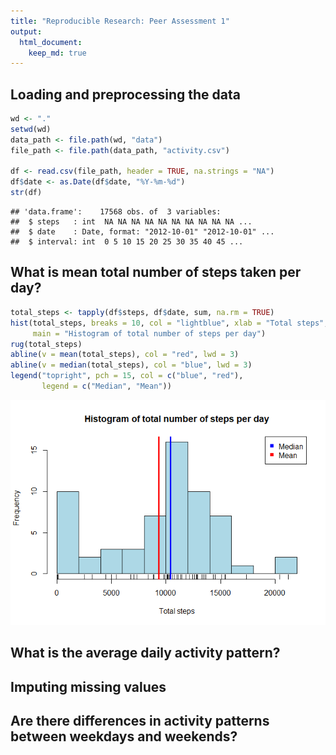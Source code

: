 ```yaml
---
title: "Reproducible Research: Peer Assessment 1"
output: 
  html_document:
    keep_md: true
---
```



## Loading and preprocessing the data

```r
wd <- "."
setwd(wd)
data_path <- file.path(wd, "data")
file_path <- file.path(data_path, "activity.csv")

df <- read.csv(file_path, header = TRUE, na.strings = "NA")
df$date <- as.Date(df$date, "%Y-%m-%d")
str(df)
```

```
## 'data.frame':	17568 obs. of  3 variables:
##  $ steps   : int  NA NA NA NA NA NA NA NA NA NA ...
##  $ date    : Date, format: "2012-10-01" "2012-10-01" ...
##  $ interval: int  0 5 10 15 20 25 30 35 40 45 ...
```

## What is mean total number of steps taken per day?


```r
total_steps <- tapply(df$steps, df$date, sum, na.rm = TRUE)
hist(total_steps, breaks = 10, col = "lightblue", xlab = "Total steps",
     main = "Histogram of total number of steps per day")
rug(total_steps)
abline(v = mean(total_steps), col = "red", lwd = 3)
abline(v = median(total_steps), col = "blue", lwd = 3)
legend("topright", pch = 15, col = c("blue", "red"), 
       legend = c("Median", "Mean"))
```

![](PA1_template_files/figure-html/unnamed-chunk-2-1.png)<!-- -->

## What is the average daily activity pattern?



## Imputing missing values



## Are there differences in activity patterns between weekdays and weekends?
